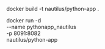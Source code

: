 docker build -t nautilus/python-app .

docker run -d \
  --name pythonapp_nautilus \
  -p 8091:8082 \
  nautilus/python-app